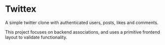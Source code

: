 # Twittex

A simple twitter clone with authenticated users, posts, likes and comments.

This project focuses on backend associations, and uses a primitive frontend layout to validate functionality.
